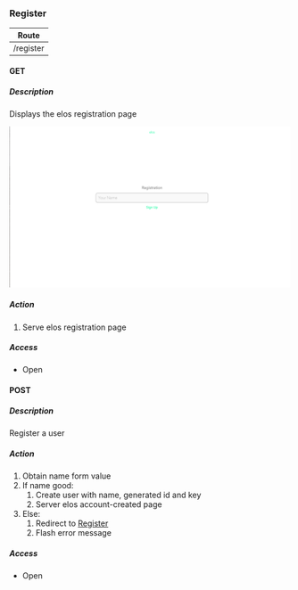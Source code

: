 ### Register

| Route     |
| --------- |
| /register |

#### GET

##### Description
Displays the elos registration page

![Image of Registration](/http/app/img/registration.png)

##### Action
 1. Serve elos registration page

##### Access
 * Open

#### POST

##### Description
Register a user

##### Action
 1. Obtain name form value
 2. If name good:
    1. Create user with name, generated id and key
    2. Server elos account-created page
 3. Else:
    1. Redirect to [Register](/http/app/routes/register.md#get)
    2. Flash error message

##### Access
 * Open
